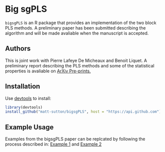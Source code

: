 Big sgPLS
=========================

`bigsgPLS` is an R package that provides an implementation of the two block PLS methods. A preliminary paper has been submitted describing the algorithm and will be made avaliable when the manuscript is accepted.

Authors
--------
This is joint work with Pierre Lafeye De Micheaux and Benoit Liquet. A preliminary report describing the PLS methods and some of the statistical properties is avaliable on [ArXiv Pre-prints.](https://arxiv.org/abs/1702.07066)

Installation
------------

Use [devtools](https://github.com/hadley/devtools) to install:

```R
library(devtools)
install_github("matt-sutton/bigsgPLS", host = "https://api.github.com")
```

Example Usage
-------------

Examples from the bigsgPLS paper can be replcated by following the process described in: [Example 1](Examples/Example-1-gPLS.md) and [Example 2](Examples/Example-2-gPLS-DA.md)
